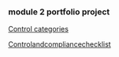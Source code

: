### module 2 portfolio project





[Control categories](gcprojects/Controlcategories.md)

[Controlandcompliancechecklist](gcprojects/Controlandcompliancechecklist.html)

